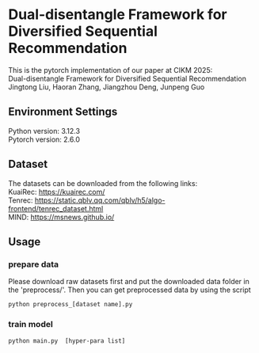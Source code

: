 # Dual-disentangle Framework for Diversified Sequential  Recommendation

This is the pytorch implementation of our paper at CIKM 2025:  
Dual-disentangle Framework for Diversified Sequential  Recommendation  
Jingtong Liu, Haoran Zhang, Jiangzhou Deng, Junpeng Guo

## Environment Settings
Python version: 3.12.3   
Pytorch version: 2.6.0

## Dataset
The datasets can be downloaded from the following links:  
KuaiRec:  https://kuairec.com/  
Tenrec:  https://static.qblv.qq.com/qblv/h5/algo-frontend/tenrec_dataset.html  
MIND:  https://msnews.github.io/

## Usage
### prepare data
Please download raw datasets first and put the downloaded data folder in the 'preprocess/'. Then you can get preprocessed data by using the script  
```
python preprocess_[dataset name].py
```
### train model
```
python main.py  [hyper-para list]
```
